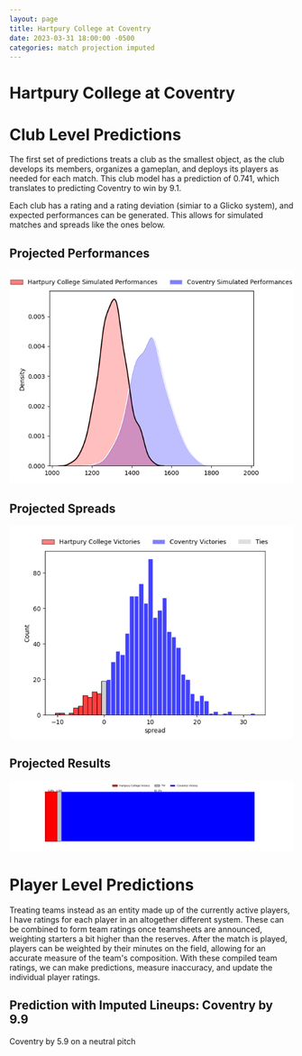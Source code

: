 ```yaml
---  
layout: page  
title: Hartpury College at Coventry  
date: 2023-03-31 18:00:00 -0500  
categories: match projection imputed  
---
```

# Hartpury College at Coventry

# Club Level Predictions


The first set of predictions treats a club as the smallest object, as the club develops its members, organizes a gameplan, and deploys its players as needed for each match. This club model has a prediction of 0.741, which translates to predicting Coventry to win by 9.1.

Each club has a rating and a rating deviation (simiar to a Glicko system), and expected performances can be generated. This allows for simulated matches and spreads like the ones below.
## Projected Performances


![Projected Performances](plots/performances_2023-03-31-Coventry-HartpuryCollege.png)
## Projected Spreads


![Projected Spreads](plots/spreads_2023-03-31-Coventry-HartpuryCollege.png)
## Projected Results


![Projected Results](plots/resultbar_2023-03-31-Coventry-HartpuryCollege.png)
# Player Level Predictions


Treating teams instead as an entity made up of the currently active players, I have ratings for each player in an altogether different system. These can be combined to form team ratings once teamsheets are announced, weighting starters a bit higher than the reserves. After the match is played, players can be weighted by their minutes on the field, allowing for an accurate measure of the team's composition. With these compiled team ratings, we can make predictions, measure inaccuracy, and update the individual player ratings.
## Prediction with Imputed Lineups: Coventry by 9.9


Coventry by 5.9 on a neutral pitch

